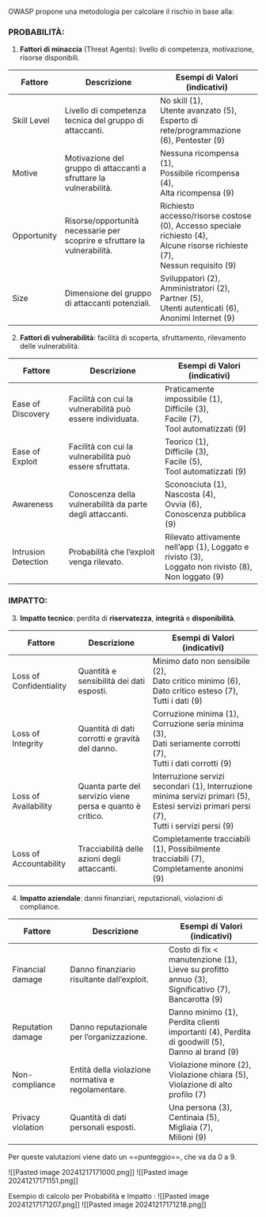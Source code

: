 OWASP propone una metodologia per calcolare il rischio in base alla:

### PROBABILITÀ: 

1. **Fattori di minaccia** (Threat Agents): 
   livello di competenza, motivazione, risorse disponibili.

| Fattore     | Descrizione                                                               | Esempi di Valori (indicativi)                                                                                                     |
| ----------- | ------------------------------------------------------------------------- | --------------------------------------------------------------------------------------------------------------------------------- |
| Skill Level | Livello di competenza tecnica del gruppo di attaccanti.                   | No skill (1), <br>Utente avanzato (5), <br>Esperto di rete/programmazione (6), Pentester (9)                                      |
| Motive      | Motivazione del gruppo di attaccanti a sfruttare la vulnerabilità.        | Nessuna ricompensa (1), <br>Possibile ricompensa (4), <br>Alta ricompensa (9)                                                     |
| Opportunity | Risorse/opportunità necessarie per scoprire e sfruttare la vulnerabilità. | Richiesto accesso/risorse costose (0), Accesso speciale richiesto (4), <br>Alcune risorse richieste (7), <br>Nessun requisito (9) |
| Size        | Dimensione del gruppo di attaccanti potenziali.                           | Sviluppatori (2), <br>Amministratori (2), <br>Partner (5), <br>Utenti autenticati (6), <br>Anonimi Internet (9)                   |

   
2. **Fattori di vulnerabilità**: 
   facilità di scoperta, sfruttamento, rilevamento delle vulnerabilità.

| Fattore             | Descrizione                                               | Esempi di Valori (indicativi)                                                                              |
| ------------------- | --------------------------------------------------------- | ---------------------------------------------------------------------------------------------------------- |
| Ease of Discovery   | Facilità con cui la vulnerabilità può essere individuata. | Praticamente impossibile (1), <br>Difficile (3), <br>Facile (7), <br>Tool automatizzati (9)                |
| Ease of Exploit     | Facilità con cui la vulnerabilità può essere sfruttata.   | Teorico (1), <br>Difficile (3), <br>Facile (5), <br>Tool automatizzati (9)                                 |
| Awareness           | Conoscenza della vulnerabilità da parte degli attaccanti. | Sconosciuta (1), <br>Nascosta (4), <br>Ovvia (6), <br>Conoscenza pubblica (9)                              |
| Intrusion Detection | Probabilità che l’exploit venga rilevato.                 | Rilevato attivamente nell’app (1), Loggato e rivisto (3), <br>Loggato non rivisto (8), <br>Non loggato (9) |


### IMPATTO:

3. **Impatto tecnico**: perdita di **riservatezza**, **integrità** e **disponibilità**.

| Fattore                 | Descrizione                                               | Esempi di Valori (indicativi)                                                                                                                |
| ----------------------- | --------------------------------------------------------- | -------------------------------------------------------------------------------------------------------------------------------------------- |
| Loss of Confidentiality | Quantità e sensibilità dei dati esposti.                  | Minimo dato non sensibile (2), <br>Dato critico minimo (6), <br>Dato critico esteso (7), <br>Tutti i dati (9)                                |
| Loss of Integrity       | Quantità di dati corrotti e gravità del danno.            | Corruzione minima (1), <br>Corruzione seria minima (3), <br>Dati seriamente corrotti (7), <br>Tutti i dati corrotti (9)                      |
| Loss of Availability    | Quanta parte del servizio viene persa e quanto è critico. | Interruzione servizi secondari (1), Interruzione minima servizi primari (5), Estesi servizi primari persi (7), <br>Tutti i servizi persi (9) |
| Loss of Accountability  | Tracciabilità delle azioni degli attaccanti.              | Completamente tracciabili (1), Possibilmente tracciabili (7), Completamente anonimi (9)                                                      |


4. **Impatto aziendale**: danni finanziari, reputazionali, violazioni di compliance.

| Fattore           | Descrizione                                        | Esempi di Valori (indicativi)                                                                           |
| ----------------- | -------------------------------------------------- | ------------------------------------------------------------------------------------------------------- |
| Financial damage  | Danno finanziario risultante dall’exploit.         | Costo di fix < manutenzione (1), <br>Lieve su profitto annuo (3), Significativo (7), <br>Bancarotta (9) |
| Reputation damage | Danno reputazionale per l’organizzazione.          | Danno minimo (1), <br>Perdita clienti importanti (4), Perdita di goodwill (5), <br>Danno al brand (9)   |
| Non-compliance    | Entità della violazione normativa e regolamentare. | Violazione minore (2), <br>Violazione chiara (5), <br>Violazione di alto profilo (7)                    |
| Privacy violation | Quantità di dati personali esposti.                | Una persona (3), <br>Centinaia (5), <br>Migliaia (7), <br>Milioni (9)                                   |


Per queste valutazioni viene dato un ==punteggio==, che va da 0 a 9.

![[Pasted image 20241217171000.png]]
![[Pasted image 20241217171151.png]]


Esempio di calcolo per Probabilità e Impatto :
![[Pasted image 20241217171207.png]]
![[Pasted image 20241217171218.png]]